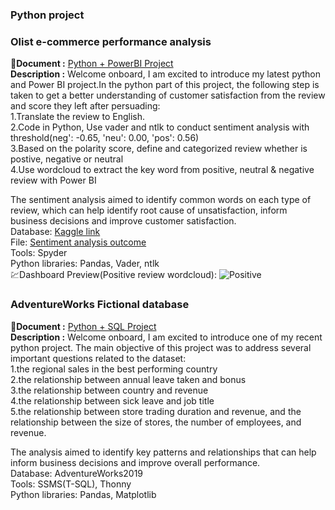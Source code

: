 ### Python project

### Olist e-commerce performance analysis
:open_file_folder:**Document :** [Python + PowerBI Project](https://github.com/chungyuenleung/Pythonproject/blob/main/52b43f36-34a5-47cd-8c4c-7bad975ba95d_Brazilian_e-commerce_company_Olist_performance_analysis.pdf) <br>
**Description :** Welcome onboard, I am excited to introduce my latest python and Power BI project.In the python part of this project, the following step is taken to get a better understanding of customer satisfaction from the review and score they left after persuading:<br>
1.Translate the review to English.<br>
2.Code in Python, Use vader and ntlk to conduct sentiment analysis with threshold(neg': -0.65, 'neu': 0.00, 'pos': 0.56)<br>
3.Based on the polarity score, define and categorized review whether is postive, negative or neutral<br>
4.Use wordcloud to extract the key word from positive, neutral & negative review with Power BI<br> 

The sentiment analysis aimed to identify common words on each type of review, which can help identify root cause of unsatisfaction, inform business decisions and improve customer satisfaction. <br>
Database: [Kaggle link](https://www.kaggle.com/datasets/olistbr/brazilian-ecommerce)<br>
File: [Sentiment analysis outcome](https://docs.google.com/spreadsheets/d/1PM8z0XTR8E4PfNQ0unA5oyUk3f9jreu-/edit?usp=sharing&ouid=116104952314905125549&rtpof=true&sd=true)<br>
Tools: Spyder <br>
Python libraries: Pandas, Vader, ntlk <br>
💹Dashboard Preview(Positive review wordcloud):
![Positive](https://user-images.githubusercontent.com/128320153/229383544-ccf92016-107c-4d8e-87d8-ff6d98bc8be8.png)



### AdventureWorks Fictional database 
:open_file_folder:**Document :** [Python + SQL Project](https://github.com/chungyuenleung/Pythonproject/blob/main/Python_and_SQL_project(Adventurework).pdf) <br>
**Description :** Welcome onboard, I am excited to introduce one of my recent python project. The main objective of this project was to address several important questions related to the dataset:<br>
1.the regional sales in the best performing country<br>
2.the relationship between annual leave taken and bonus<br>
3.the relationship between country and revenue<br>
4.the relationship between sick leave and job title<br> 
5.the relationship between store trading duration and revenue, and the relationship between the size of stores, the number of employees, and revenue.<br>

The analysis aimed to identify key patterns and relationships that can help inform business decisions and improve overall performance. <br>
Database: AdventureWorks2019 <br>
Tools: SSMS(T-SQL), Thonny <br>
Python libraries: Pandas, Matplotlib <br>
